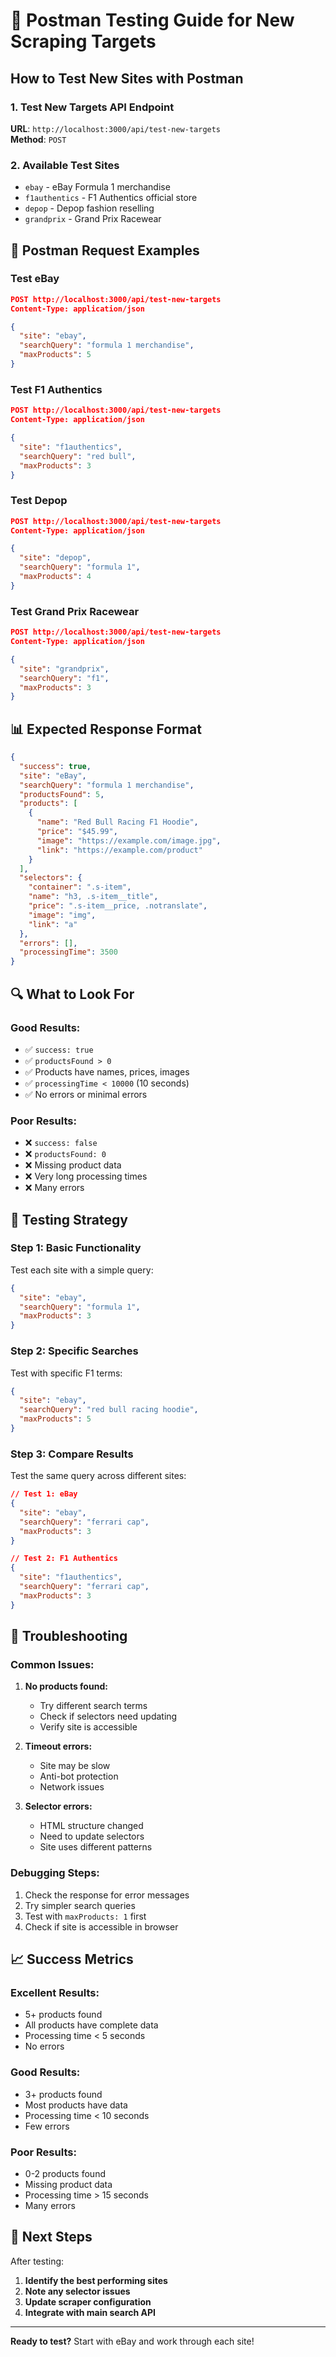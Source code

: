 # 🧪 Postman Testing Guide for New Scraping Targets

## How to Test New Sites with Postman

### 1. **Test New Targets API Endpoint**
**URL**: `http://localhost:3000/api/test-new-targets`  
**Method**: `POST`

### 2. **Available Test Sites**
- `ebay` - eBay Formula 1 merchandise
- `f1authentics` - F1 Authentics official store
- `depop` - Depop fashion reselling
- `grandprix` - Grand Prix Racewear

## 📝 Postman Request Examples

### **Test eBay**
```json
POST http://localhost:3000/api/test-new-targets
Content-Type: application/json

{
  "site": "ebay",
  "searchQuery": "formula 1 merchandise",
  "maxProducts": 5
}
```

### **Test F1 Authentics**
```json
POST http://localhost:3000/api/test-new-targets
Content-Type: application/json

{
  "site": "f1authentics",
  "searchQuery": "red bull",
  "maxProducts": 3
}
```

### **Test Depop**
```json
POST http://localhost:3000/api/test-new-targets
Content-Type: application/json

{
  "site": "depop",
  "searchQuery": "formula 1",
  "maxProducts": 4
}
```

### **Test Grand Prix Racewear**
```json
POST http://localhost:3000/api/test-new-targets
Content-Type: application/json

{
  "site": "grandprix",
  "searchQuery": "f1",
  "maxProducts": 3
}
```

## 📊 Expected Response Format

```json
{
  "success": true,
  "site": "eBay",
  "searchQuery": "formula 1 merchandise",
  "productsFound": 5,
  "products": [
    {
      "name": "Red Bull Racing F1 Hoodie",
      "price": "$45.99",
      "image": "https://example.com/image.jpg",
      "link": "https://example.com/product"
    }
  ],
  "selectors": {
    "container": ".s-item",
    "name": "h3, .s-item__title",
    "price": ".s-item__price, .notranslate",
    "image": "img",
    "link": "a"
  },
  "errors": [],
  "processingTime": 3500
}
```

## 🔍 What to Look For

### **Good Results:**
- ✅ `success: true`
- ✅ `productsFound > 0`
- ✅ Products have names, prices, images
- ✅ `processingTime < 10000` (10 seconds)
- ✅ No errors or minimal errors

### **Poor Results:**
- ❌ `success: false`
- ❌ `productsFound: 0`
- ❌ Missing product data
- ❌ Very long processing times
- ❌ Many errors

## 🧪 Testing Strategy

### **Step 1: Basic Functionality**
Test each site with a simple query:
```json
{
  "site": "ebay",
  "searchQuery": "formula 1",
  "maxProducts": 3
}
```

### **Step 2: Specific Searches**
Test with specific F1 terms:
```json
{
  "site": "ebay",
  "searchQuery": "red bull racing hoodie",
  "maxProducts": 5
}
```

### **Step 3: Compare Results**
Test the same query across different sites:
```json
// Test 1: eBay
{
  "site": "ebay",
  "searchQuery": "ferrari cap",
  "maxProducts": 3
}

// Test 2: F1 Authentics
{
  "site": "f1authentics",
  "searchQuery": "ferrari cap",
  "maxProducts": 3
}
```

## 🚨 Troubleshooting

### **Common Issues:**

1. **No products found:**
   - Try different search terms
   - Check if selectors need updating
   - Verify site is accessible

2. **Timeout errors:**
   - Site may be slow
   - Anti-bot protection
   - Network issues

3. **Selector errors:**
   - HTML structure changed
   - Need to update selectors
   - Site uses different patterns

### **Debugging Steps:**
1. Check the response for error messages
2. Try simpler search queries
3. Test with `maxProducts: 1` first
4. Check if site is accessible in browser

## 📈 Success Metrics

### **Excellent Results:**
- 5+ products found
- All products have complete data
- Processing time < 5 seconds
- No errors

### **Good Results:**
- 3+ products found
- Most products have data
- Processing time < 10 seconds
- Few errors

### **Poor Results:**
- 0-2 products found
- Missing product data
- Processing time > 15 seconds
- Many errors

## 🎯 Next Steps

After testing:
1. **Identify the best performing sites**
2. **Note any selector issues**
3. **Update scraper configuration**
4. **Integrate with main search API**

---

**Ready to test?** Start with eBay and work through each site!
